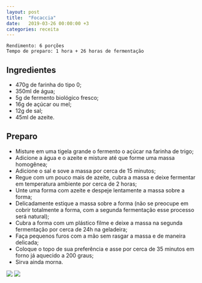 ```yaml
---
layout: post
title:  "Focaccia"
date:   2019-03-26 00:00:00 +3
categories: receita
---
```


```
Rendimento: 6 porções
Tempo de preparo: 1 hora + 26 horas de fermentação
```

## Ingredientes

- 470g de farinha do tipo 0;
- 350ml de água;
- 5g de fermento biológico fresco;
- 16g de açúcar ou mel;
- 12g de sal;
- 45ml de azeite.

## Preparo

- Misture em uma tigela grande o fermento o açúcar na farinha de trigo;
- Adicione a água e o azeite e misture até que forme uma massa homogênea;
- Adicione o sal e sove a massa por cerca de 15 minutos;
- Regue com um pouco mais de azeite, cubra a massa e deixe fermentar em temperatura ambiente por cerca de 2 horas;
- Unte uma forma com azeite e despeje lentamente a massa sobre a forma;
- Delicadamente estique a massa sobre a forma (não se preocupe em cobrir totalmente a forma, com a segunda fermentação esse processo será natural);
- Cubra a forma com um plástico filme e deixe a massa na segunda fermentação por cerca de 24h na geladeira;
- Faça pequenos furos com a mão sem rasgar a massa e de maneira delicada;
- Coloque o topo de sua preferência e asse por cerca de 35 minutos em forno já aquecido a 200 graus;
- Sirva ainda morna.

![](/blogmangiare/assets/images/08_01.jpg)
![](/blogmangiare/assets/images/08_02.jpg)
